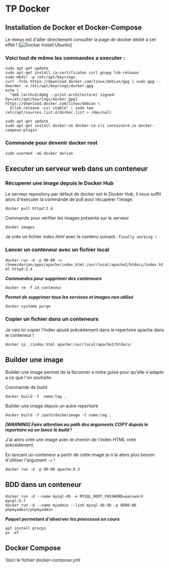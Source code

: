 # TP Docker

## Installation de Docker et Docker-Compose

Le mieux est d'aller directement consulter la page de docker dédié a cet effet !  [![Docker Install Ubuntu](https://docs.docker.com/engine/install/ubuntu/)]

### Voici tout de même les commandes a executer :

```
sudo apt-get update
sudo apt-get install ca-certificates curl gnupg lsb-release`
sudo mkdir -p /etc/apt/keyrings
curl -fsSL https://download.docker.com/linux/debian/gpg | sudo gpg --dearmor -o /etc/apt/keyrings/docker.gpg
echo \
  "deb [arch=$(dpkg --print-architecture) signed-by=/etc/apt/keyrings/docker.gpg] https://download.docker.com/linux/debian \
  $(lsb_release -cs) stable" | sudo tee /etc/apt/sources.list.d/docker.list > /dev/null

sudo apt-get update
sudo apt-get install docker-ce docker-ce-cli containerd.io docker-compose-plugin
```

### Commande pour devenir docker root
```sudo usermod -aG docker dorian```


## Executer un serveur web dans un conteneur

### Récuperer une image depuis le Docker Hub

Le serveur repository par défaut de docker est le Docker Hub, il nous suffit alors d'executer la commande de pull pour récupérer l'image.

```docker pull httpd:2.4```

Commande pour vérifier les images présente sur le serveur

```docker images```

Je crée un fichier *index.html* avec le contenu suivant : `Finally working !`

### Lancer un conteneur avec un fichier local 


```docker run -d -p 80:80 -v /home/dorian/apps/apache/index.html:/usr/local/apache2/htdocs/index.html httpd:2.4```


**_Commandes pour supprimer des conteneurs_**
```
docker rm -f id_conteneur
```
**_Permet de supprimer tous les services et images non utilisé_**
```
docker systeme purge
```


### Copier un fichier dans un conteneurs

Je vais ici copier l'index ajouté précédement dans le repertoire apache dans le conteneur ! 

```docker cp ./index.html apache:/usr/local/apache2/htdocs/```


## Builder une image


Builder une image permet de la faconner a notre guise pour qu'elle s'adapte a ce que l'on souhaite.

Commande de build

`docker build -t  name:tag .`

Builder une image depuis un autre repertoire

`docker build -f /path/dockerimage -t name:tag .`

**_[WARNING] Faire attention au path des arguments COPY dupuis le repertoire où on lance le build !_**


J'ai alors créé une image avec le chemin de l'index HTML créé précédement.

En lancant un conteneur a partir de cette image je n'ai alors plus besoin d'utiliser l'argument `-v` !

`docker run -d -p 80:80 apache:0.3`


## BDD dans un conteneur
```
docker run -d --name mysql-db -e MYSQL_ROOT_PASSWORD=password mysql:5.7
docker run -d --name myadmin --link mysql-db:db -p 8080:80 phpmyadmin/phpmyadmin
```

**_Paquet permetant d'observer les processus en cours_**
```
apt install procps
ps -ef
```

## Docker Compose

Voici le fichier docker-compose.yml 


